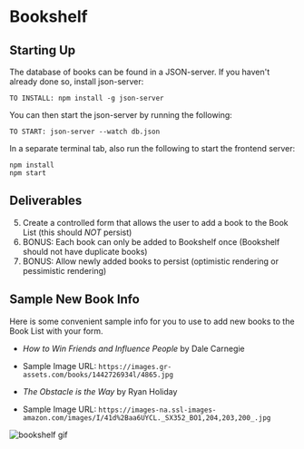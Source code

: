 # Bookshelf

## Starting Up

The database of books can be found in a JSON-server. If you haven't already done so, install json-server:

`TO INSTALL: npm install -g json-server`

You can then start the json-server by running the following:

`TO START: json-server --watch db.json`

In a separate terminal tab, also run the following to start the frontend server:

```
npm install
npm start
```

## Deliverables

<!-- 1. Fetch to `http://localhost:3005/books`. You should get a response that is an array of multiple book objects that look like this:
```
{ 
   "id": 1, 
   "title": "The Great Gatsby", 
   "author": "F. Scott Fitzgerald", 
   "img": "https://mppl.org/wp-content/uploads/0-214x300.jpg" 
}
``` -->

<!-- 2. Render a list of books that show the book title and book image in the Book List -->
<!-- 3. Clicking on a book in the Book List should add it to the Bookshelf -->
<!-- 4. Clicking on a book in the Bookshelf should remove it from the Bookshelf -->
5. Create a controlled form that allows the user to add a book to the Book List (this should _NOT_ persist)
6. BONUS: Each book can only be added to Bookshelf once (Bookshelf should not have duplicate books)
7. BONUS: Allow newly added books to persist (optimistic rendering or pessimistic rendering)

## Sample New Book Info
Here is some convenient sample info for you to use to add new books to the Book List with your form.

* *How to Win Friends and Influence People* by Dale Carnegie
* Sample Image URL: `https://images.gr-assets.com/books/1442726934l/4865.jpg`


* *The Obstacle is the Way* by Ryan Holiday
* Sample Image URL: `https://images-na.ssl-images-amazon.com/images/I/41d%2Baa6UYCL._SX352_BO1,204,203,200_.jpg`

![bookshelf gif](BookShelf.gif)

